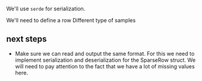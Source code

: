 We'll use `serde` for serialization.

We'll need to define a row
Different type of samples




## next steps
- Make sure we can read and output the same format.
For this we need to implement serialization and deserialization for the SparseRow struct.
We will need to pay attention to the fact that we have a lot of missing values here.